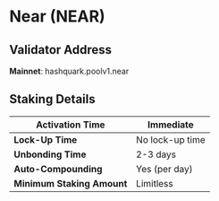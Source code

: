 # Near (NEAR)

## **Validator Address**

**Mainnet**: hashquark.poolv1.near

## Staking Details

| **Activation Time**        | Immediate       |
| -------------------------- | --------------- |
| **Lock-Up Time**           | No lock-up time |
| **Unbonding Time**         | 2-3 days        |
| **Auto-Compounding**       | Yes (per day)   |
| **Minimum Staking Amount** | Limitless       |

